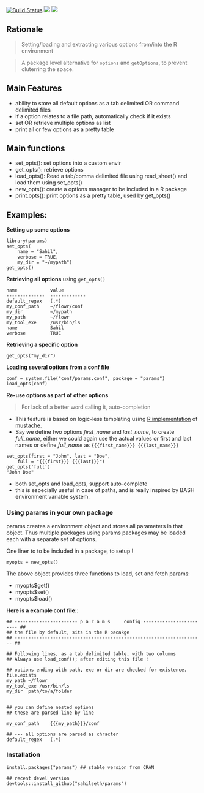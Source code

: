 
[![Build Status](https://travis-ci.org/sahilseth/params.png)](https://travis-ci.org/sahilseth/params)
[![](http://www.r-pkg.org/badges/version/params)](http://cran.rstudio.com/web/packages/flowr/index.html)
![](http://cranlogs.r-pkg.org/badges/grand-total/params)

## Rationale
> Setting/loading and extracting various options from/into the R environment

> A package level alternative for `options` and `getOptions`, to prevent cluterring the space. 

## Main Features
- ability to store all default options as a tab delimited OR command delimited files
- if a option relates to a file path, automatically check if it exists
- set OR retrieve multiple options as list
- print all or few options as a pretty table


## Main functions

- set_opts(): set options into a custom envir
- get_opts(): retrieve options
- load_opts(): Read a tab/comma delimited file using read_sheet() and load them using set_opts()
- new_opts(): create a options manager to be included in a R package
- print.opts(): print options as a pretty table, used by get_opts()



## Examples: 

**Setting up some options**


```
library(params)
set_opts(
	name = "Sahil",
	verbose = TRUE, 
	my_dir = "~/mypath")
get_opts()	
```

**Retrieving all options** using `get_opts()`

```
name            value        
--------------  -------------
default_regex   (.*)         
my_conf_path    ~/flowr/conf 
my_dir          ~/mypath     
my_path         ~/flowr      
my_tool_exe     /usr/bin/ls  
name            Sahil        
verbose         TRUE  
```

**Retrieving a specific option**

`get_opts("my_dir")`


**Loading several options from a conf file**


```
conf = system.file("conf/params.conf", package = "params")
load_opts(conf)
```

**Re-use options as part of other options**

> For lack of a better word calling it, auto-completion

- This feature is based on logic-less templating using [R implementation](https://github.com/edwindj/whisker) of [mustache](https://mustache.github.io).
- Say we define two options *first_name* and *last_name*, to create *full_name*, either we could again use the actual values or first and last names or define *full_name* as `{{{first_name}}} {{{last_name}}}`

```
set_opts(first = "John", last = "Doe",
	full = "{{{first}}} {{{last}}}")
get_opts('full')
"John Doe"
```

- both set_opts and load_opts, support auto-complete
- this is especially useful in case of paths, and is really inspired by BASH environment variable system.



### Using params in your own package

params creates a environment object and stores all parameters in that object. Thus multiple packages using params packages may be loaded each with a separate set of options.

One liner to to be included in a package, to setup !

```
myopts = new_opts()
```

The above object provides three functions to load, set and fetch params:

- myopts$get()
- myopts$set()
- myopts$load()




**Here is a example conf file:**:

```
## ----------------------- p a r a m s     config ------------------------ ##
## the file by default, sits in the R pacakge
## --------------------------------------------------------------------- ##

## Following lines, as a tab delimited table, with two columns
## Always use load_conf(); after editing this file !

## options ending with path, exe or dir are checked for existence. file.exists
my_path	~/flowr
my_tool_exe	/usr/bin/ls
my_dir	path/to/a/folder


## you can define nested options
## these are parsed line by line

my_conf_path	{{{my_path}}}/conf

## --- all options are parsed as chracter
default_regex	(.*)
```

### Installation


```
install.packages("params") ## stable version from CRAN

## recent devel version
devtools::install_github("sahilseth/params")
```


